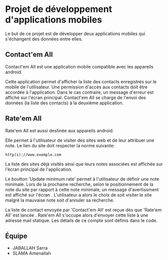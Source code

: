 # Projet de développement d'applications mobiles
Le but de ce projet est de développer deux applications mobiles qui s'échangent des données entre elles.

## Contact'em All 
Contact'em All est une application mobile compatible avec les appareils android. 

Cette application permet d'afficher la liste des contacts enregistrés sur le mobile de l'utilisateur. Une permission d'accès aux contacts doit être accordée à l'application. Dans le cas contraire, un message d'erreur est affiché sur l'écran principal. Contact'em All se charge de l'envoi des données (la liste des contacts) à la deuxième application.   

## Rate'em All
Rate'em All est aussi destinée aux appareils android. 

Elle permet à l'utilisateur de visiter des sites web et de leur attribuer une note. Le lien du site doit respecter la norme suivante: 
```
http(s)://www.exemple.com
```
La liste des sites déjà visités ainsi que leurs notes associées est affichée sur l'écran principal de l'application. 

Le boutton 'Update minimum rate' permet à l'utilisateur de définir une note minimale. Lors de la prochaine recherche, selon le positionnement de la note du site par rapport à cette note minimale, un message d'avertissment est affiché sur l'écran . L'utilisateur a alors le choix de soit visiter le site malgré la mauvaise note soit d'annuler sa recherche. 

La liste de contact envoyée par 'Contact'em All' est reçue dès que 'Rate'em All' est lancée . Rate'em All s'occupe alors d'envoyer cette liste à une adresse mail statique. Les détails de ce compte sont définis dans le code. 


## Équipe
* JABALLAH Sarra
* SLAMA Amenallah
